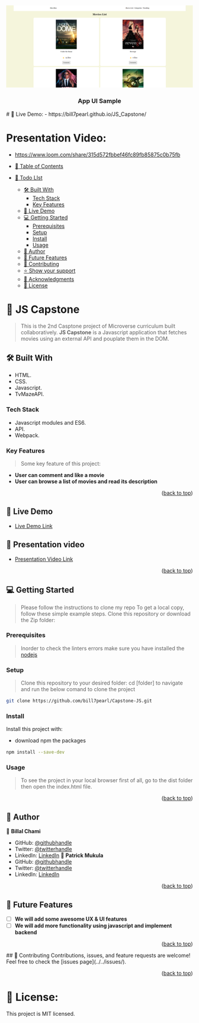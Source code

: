 <a name="readme-top"></a>
<div align="center">

  <img src="UIapi.png" alt="logo" width="700"  height="auto" />
  <br/>

  <h3><b>App UI Sample</b></h3>

</div>
# 🚀 Live Demo:
- https://bill7pearl.github.io/JS_Capstone/

# Presentation Video:
- https://www.loom.com/share/315d572fbbef46fc89fb85875c0b75fb

- [📗 Table of Contents](#-table-of-contents)
- [📖 Todo LIst ](#-Capstone-JS-)
  - [🛠 Built With ](#-built-with-)
    - [Tech Stack ](#tech-stack-)
    - [Key Features ](#key-features-)
  - [🚀 Live Demo ](#-live-demo-)
  - [💻 Getting Started ](#-getting-started-)
    - [Prerequisites](#prerequisites)
    - [Setup](#setup)
    - [Install](#install)
    - [Usage](#usage)
  - [👥 Author ](#-author-)
  - [🔭 Future Features ](#-future-features-)
  - [🤝 Contributing ](#-contributing-)
  - [⭐️ Show your support ](#️-show-your-support-)
  - [🙏 Acknowledgments ](#-acknowledgments-)
  - [📝 License ](#-license-)

# 📖 JS Capstone <a name="about-project"></a>
> This is the 2nd Casptone project of Microverse curriculum built collaboratively.
> **JS Capstone** is a Javascript application that fetches movies using an external API and pouplate them in the DOM.

## 🛠 Built With <a name="built-with"></a>
- HTML.
- CSS.
- Javascript.
- TvMazeAPI.

### Tech Stack <a name="tech-stack"></a>
- Javascript modules and ES6.
- API.
- Webpack.

### Key Features <a name="key-features"></a>
> Some key feature of this project:
- **User can comment and like a movie**
- **User can browse a list of movies and read its description**

<p align="right">(<a href="#readme-top">back to top</a>)</p>

## 🚀 Live Demo <a name="live-demo"></a>
- [Live Demo Link](https://bill7pearl.github.io/JS_Capstone/)

## 🚀 Presentation video <a name="presentation-video"></a>
- [Presentation Video Link](https://www.loom.com/share/315d572fbbef46fc89fb85875c0b75fb)

<p align="right">(<a href="#readme-top">back to top</a>)</p>

## 💻 Getting Started <a name="getting-started"></a>
>Please follow the instructions to clone my repo
To get a local copy, follow these simple example steps.
Clone this repository or download the Zip folder:

### Prerequisites
>Inorder to check the linters errors make sure you have installed the [nodejs](https://nodejs.org)

### Setup
>Clone this repository to your desired folder: cd [folder] to navigate and run the below comand to clone the project
```sh
git clone https://github.com/bill7pearl/Capstone-JS.git
```

### Install
Install this project with:
- download npm the packages
```sh
npm install --save-dev
```

### Usage
 > To see the project in your local browser first of all, go to the dist folder then open the index.html file.

<p align="right">(<a href="#readme-top">back to top</a>)</p>

## 👥 Author <a name="authors"></a>
👤 **Billal Chami**
- GitHub: [@githubhandle](https://github.com/bill7pearl)
- Twitter: [@twitterhandle](https://twitter.com/BillChami)
- LinkedIn: [LinkedIn](https://www.linkedin.com/in/billal-chami-263497194/)
👤 **Patrick Mukula**
- GitHub: [@githubhandle](https://github.com/Patfarmurs)
- Twitter: [@twitterhandle](https://twitter.com/MukulayengeP)
- LinkedIn: [LinkedIn](https://www.linkedin.com/in/patrick-m-5601831a1/)

<p align="right">(<a href="#readme-top">back to top</a>)</p>

## 🔭 Future Features <a name="future-features"></a>
- [ ] **We will add some awesome UX & UI features**
- [ ] **We will add more functionality using javascript and implement backend**

<p align="right">(<a href="#readme-top">back to top</a>)</p>
## 🤝 Contributing <a name="contributing"></a>
Contributions, issues, and feature requests are welcome!
Feel free to check the [issues page](../../issues/).

<p align="right">(<a href="#readme-top">back to top</a>)</p>

# 📝 License:
This project is MIT licensed.
